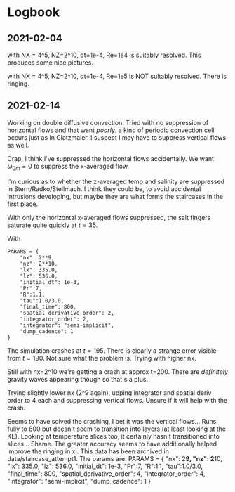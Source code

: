 # Logbook

## 2021-02-04

with NX = 4^5, NZ=2^10, dt=1e-4, Re=1e4 is suitably resolved. This produces some nice pictures.

with NX = 4^5, NZ=2^10, dt=1e-4, Re=1e5 is NOT suitably resolved. There is ringing.

## 2021-02-14

Working  on double diffusive convection. Tried with no suppression of horizontal flows and that went *poorly*. a kind of periodic convection cell occurs just as in Glatzmaier. I suspect I may have to suppress vertical flows as well. 

Crap, I think I've suppressed the horizontal flows accidentally. We want $\omega_{0m} = 0$ to suppress the x-averaged flow.

I'm curious as to whether the z-averaged temp and salinity are suppressed in Stern/Radko/Stellmach. I think they could be, to avoid accidental intrusions developing, but maybe they are what forms the staircases in the first place.

With only the horizontal x-averaged flows suppressed, the salt fingers saturate quite quickly at $t=35$.

With 
```
PARAMS = {
    "nx": 2**9,
    "nz": 2**10,
    "lx": 335.0,
    "lz": 536.0,
    "initial_dt": 1e-3,
    "Pr":7,
    "R":1.1,
    "tau":1.0/3.0,
    "final_time": 800,
    "spatial_derivative_order": 2,
    "integrator_order": 2,
    "integrator": "semi-implicit",
    "dump_cadence": 1
}
```
The simulation crashes at $t=195$. There is clearly a strange error visible from $t=190$. Not sure what the problem is. Trying with higher nx.

Still with nx=2^10 we're getting a crash at approx t=200. There are *definitely* gravity waves appearing though so that's a plus.

Trying slightly lower nx (2^9 again), upping integrator and spatial deriv order to 4 each and suppressing vertical flows. Unsure if it will help with the crash.

Seems to have solved the crashing, I bet it was the vertical flows... Runs fully to 800 but doesn't seem to transition into layers (at least looking at the KE). Looking at temperature slices too, it certainly hasn't transitioned into slices... Shame. The greater accuracy seems to have additionally helped improve the ringing in xi. This data has been archived in data/staircase_attempt1. The params are:
PARAMS = {
        "nx": 2**9,
        "nz": 2**10,
        "lx": 335.0,
        "lz": 536.0,
        "initial_dt": 1e-3,
        "Pr":7,
        "R":1.1,
        "tau":1.0/3.0,
        "final_time": 800,
        "spatial_derivative_order": 4,
        "integrator_order": 4,
        "integrator": "semi-implicit",
        "dump_cadence": 1
    }
